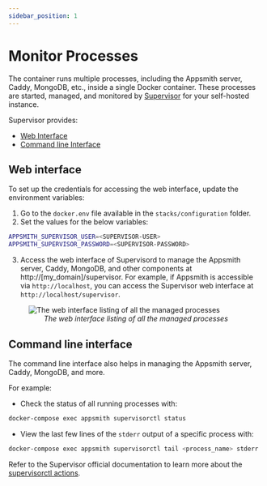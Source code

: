```yaml
---
sidebar_position: 1
---
```

# Monitor Processes

The container runs multiple processes, including the Appsmith server, Caddy, MongoDB, etc., inside a single Docker container. These processes are started, managed, and monitored by [Supervisor](http://supervisord.org/) for your self-hosted instance.

Supervisor provides:
* [Web Interface](#web-interface)
* [Command line Interface](#command-line-interface) 

## Web interface

To set up the credentials for accessing the web interface, update the environment variables:
1. Go to the `docker.env` file available in the `stacks/configuration` folder.
2. Set the values for the below variables:

```bash
APPSMITH_SUPERVISOR_USER=<SUPERVISOR-USER>
APPSMITH_SUPERVISOR_PASSWORD=<SUPERVISOR-PASSWORD>
```

3. Access the web interface of Supervisord to manage the Appsmith server, Caddy, MongoDB, and other components at http://[my_domain]/supervisor. For example, if Appsmith is accessible via `http://localhost`, you can access the Supervisor web interface at `http://localhost/supervisor`.

<figure>
  <img src="/img/appsmith_supervisord_ui.png" style= {{width:"700px", height:"auto"}} alt="The web interface listing of all the managed processes"/>
  <figcaption align = "center"><i>The web interface listing of all the managed processes</i></figcaption>
</figure>

## Command line interface
The command line interface also helps in managing the Appsmith server, Caddy, MongoDB, and more. 

For example:
* Check the status of all running processes with:

```bash
docker-compose exec appsmith supervisorctl status
```

* View the last few lines of the `stderr` output of a specific process with: 

```bash
docker-compose exec appsmith supervisorctl tail <process_name> stderr
```

Refer to the Supervisor official documentation to learn more about the [supervisorctl actions](http://supervisord.org/running.html#supervisorctl-actions).
